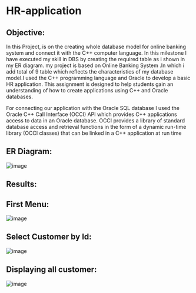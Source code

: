 # HR-application

## Objective:

In this Project, is on the creating whole database model for online banking system and connect it with the C++ computer language. In this milestone I have executed my skill in DBS by creating the required table as i shown in my ER diagram. my project is based on Online Banking System .In which i add total of 9 table which reflects the characteristics of my database model.I used the C++ programming language and Oracle to develop a basic HR application. This assignment is designed to help students gain an understanding of how to create applications using C++ and Oracle databases.

For connecting our application with the Oracle SQL database I used the Oracle C++ Call Interface (OCCI) API which provides C++ applications access to data in an Oracle database. OCCI provides a library of standard database access and retrieval functions in the form of a dynamic run-time library (OCCI classes) that can be linked in a C++ application at run time

## ER Diagram: 
![image](https://user-images.githubusercontent.com/94931828/207785007-a0aba6a4-2f8d-4c6a-a57c-5a374c1e16da.png)



## Results:

## First Menu:
![image](https://user-images.githubusercontent.com/94931828/207785811-8e3b8c18-8718-40c3-bb0c-addabd851ac5.png)

## Select Customer by Id:
![image](https://user-images.githubusercontent.com/94931828/207786046-9c40066c-c696-4ed9-a41f-c450a4511dc7.png)

## Displaying all customer:
![image](https://user-images.githubusercontent.com/94931828/207786435-c953497c-2e3f-43f2-8829-9dfab38abf05.png)







